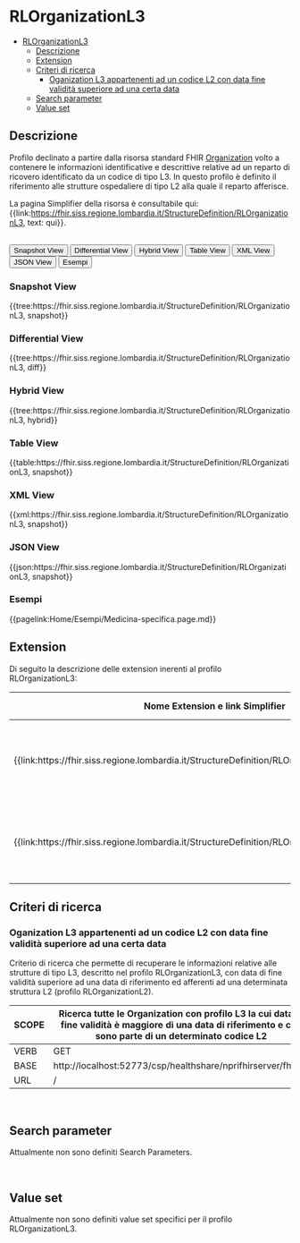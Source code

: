 # RLOrganizationL3

- [RLOrganizationL3](#rlorganizationl3)
  - [Descrizione](#descrizione)
  - [Extension](#extension)
  - [Criteri di ricerca](#criteri-di-ricerca)
    - [Oganization L3 appartenenti ad un codice L2 con data fine validità superiore ad una certa data](#oganization-l3-appartenenti-ad-un-codice-l2-con-data-fine-validità-superiore-ad-una-certa-data)
  - [Search parameter](#search-parameter)
  - [Value set](#value-set)


## Descrizione

Profilo declinato a partire dalla risorsa standard FHIR [Organization](http://hl7.org/fhir/R4/organization.html) volto a contenere le informazioni identificative e descrittive relative ad un reparto di ricovero identificato da un codice di tipo L3. In questo profilo è definito il riferimento alle strutture ospedaliere di tipo L2 alla quale il reparto afferisce. 

La pagina Simplifier della risorsa è consultabile qui: {{link:https://fhir.siss.regione.lombardia.it/StructureDefinition/RLOrganizationL3, text: qui}}.

<br>
<div class="tab">
 <button class="tablinks active" onclick="openTab(event, 'Snapshot View')">Snapshot View</button>
  <button class="tablinks" onclick="openTab(event, 'Differential View')">Differential View</button>
  <button class="tablinks" onclick="openTab(event, 'Hybrid View')">Hybrid View</button>
   <button class="tablinks" onclick="openTab(event, 'Table View')">Table View</button>
   <button class="tablinks" onclick="openTab(event, 'XML View')">XML View</button>
  <button class="tablinks" onclick="openTab(event, 'JSON View')">JSON View</button>
  <button class="tablinks" onclick="openTab(event, 'Esempi')">Esempi</button>
</div>

<div id="Snapshot View" class="tabcontent" style="display:block">
  <h3>Snapshot View</h3>
{{tree:https://fhir.siss.regione.lombardia.it/StructureDefinition/RLOrganizationL3, snapshot}}
</div>

<div id="Differential View" class="tabcontent">
  <h3>Differential View</h3>
{{tree:https://fhir.siss.regione.lombardia.it/StructureDefinition/RLOrganizationL3, diff}}
</div>

<div id="Hybrid View" class="tabcontent">
  <h3>Hybrid View</h3>
{{tree:https://fhir.siss.regione.lombardia.it/StructureDefinition/RLOrganizationL3, hybrid}}
</div>

<div id="Table View" class="tabcontent">
  <h3>Table View</h3>
{{table:https://fhir.siss.regione.lombardia.it/StructureDefinition/RLOrganizationL3, snapshot}}
</div>

<div id="XML View" class="tabcontent">
  <h3>XML View</h3>
{{xml:https://fhir.siss.regione.lombardia.it/StructureDefinition/RLOrganizationL3, snapshot}}
</div>

<div id="JSON View" class="tabcontent">
  <h3>JSON View</h3>
{{json:https://fhir.siss.regione.lombardia.it/StructureDefinition/RLOrganizationL3, snapshot}}
</div>

<div id="Esempi" class="tabcontent">
  <h3>Esempi</h3>
{{pagelink:Home/Esempi/Medicina-specifica.page.md}}
<br>
</div>

<!-- ===================================================FINE SESSIONE=================================================== -->

## Extension
Di seguito la descrizione delle extension inerenti al profilo RLOrganizationL3:

<table>
  <thead>
    <tr>
      <th>Nome Extension e link Simplifier</th>
      <th>Nome campo esteso</th>
      <th>Descrizione</th>
      <th>Contesto</th>
    </tr>
  </thead>
  <tbody>
    <tr>
      <td>
        {{link:https://fhir.siss.regione.lombardia.it/StructureDefinition/RLOrganizationDataFineValidita}}
      </td>
      <td>DataFineValidita</td>
      <td>
        Data di fine della validità di esercizio dell'ente
        descritto dal profilo
      </td>
      <td>Organization</td>
    </tr>
    <tr>
      <td>
        {{link:https://fhir.siss.regione.lombardia.it/StructureDefinition/RLOrganizationDataInizioValidita}}
      </td>
      <td>DataInizioValidita</td>
      <td>
        Data di inizio della validità di esercizio dell'ente
        descritto dal profilo
      </td>
      <td>Organization</td>
    </tr>
  </tbody>
</table>

<!-- ===================================================FINE SESSIONE=================================================== -->

## Criteri di ricerca

### Oganization L3 appartenenti ad un codice L2 con data fine validità superiore ad una certa data
Criterio di ricerca che permette di recuperare le informazioni relative alle strutture di tipo L3, descritto nel profilo RLOrganizationL3, con data di fine validità superiore ad una data di riferimento ed afferenti ad una determinata struttura L2 (profilo RLOrganizationL2).

| SCOPE | Ricerca tutte le Organization con profilo L3 la cui data di fine validità è maggiore di una data di riferimento e che sono parte di un determinato codice L2    |
|---|---|
| VERB | GET |
| BASE | http://localhost:52773/csp/healthshare/nprifhirserver/fhir/r4    |
| URL | /    |

<br>

## Search parameter

Attualmente non sono definiti Search Parameters.

<br>

## Value set

Attualmente non sono definiti value set specifici per il profilo RLOrganizationL3.
